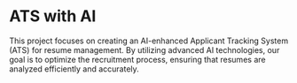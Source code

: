 # ATS with AI

This project focuses on creating an AI-enhanced Applicant Tracking System (ATS) for resume management. By utilizing advanced AI technologies, our goal is to optimize the recruitment process, ensuring that resumes are analyzed efficiently and accurately.
